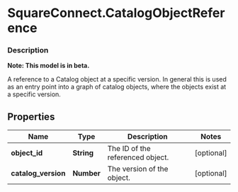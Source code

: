 # SquareConnect.CatalogObjectReference

### Description
**Note: This model is in beta.**

A reference to a Catalog object at a specific version. In general this is used as an entry point into a graph of catalog objects, where the objects exist at a specific version.

## Properties
Name | Type | Description | Notes
------------ | ------------- | ------------- | -------------
**object_id** | **String** | The ID of the referenced object. | [optional] 
**catalog_version** | **Number** | The version of the object. | [optional] 


